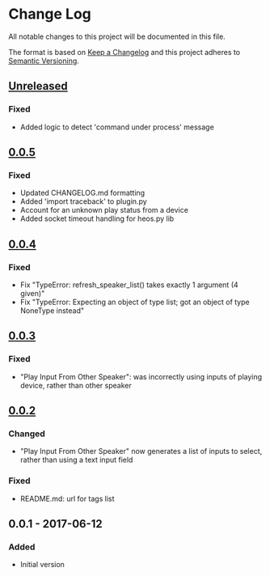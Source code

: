 # Change Log
All notable changes to this project will be documented in this file.

The format is based on [Keep a Changelog](http://keepachangelog.com/)
and this project adheres to [Semantic Versioning](http://semver.org/).

## [Unreleased]
### Fixed
- Added logic to detect 'command under process' message

## [0.0.5]
### Fixed
- Updated CHANGELOG.md formatting
- Added 'import traceback' to plugin.py
- Account for an unknown play status from a device
- Added socket timeout handling for heos.py lib

## [0.0.4]
### Fixed
- Fix "TypeError: refresh_speaker_list() takes exactly 1 argument (4 given)"
- Fix "TypeError: Expecting an object of type list; got an object of type NoneType instead"

## [0.0.3]
### Fixed
- "Play Input From Other Speaker": was incorrectly using inputs of playing device,
rather than other speaker

## [0.0.2]
### Changed
- "Play Input From Other Speaker" now generates a list of inputs to select,
rather than using a text input field

### Fixed
- README.md: url for tags list

## 0.0.1 - 2017-06-12
### Added
- Initial version

[Unreleased]: https://github.com/blysik/indigo-heos/compare/0.0.5...HEAD
[0.0.5]: https://github.com/blysik/indigo-heos/compare/0.0.4...0.0.5
[0.0.4]: https://github.com/blysik/indigo-heos/compare/0.0.3...0.0.4
[0.0.3]: https://github.com/blysik/indigo-heos/compare/0.0.2...0.0.3
[0.0.2]: https://github.com/blysik/indigo-heos/compare/0.0.1...0.0.2
